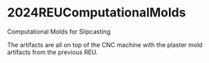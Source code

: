 # 2024REUComputationalMolds
Computational Molds for Slipcasting

The artifacts are all on top of the CNC machine with the plaster mold artifacts from the previous REU.
